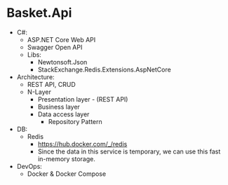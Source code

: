 # Basket.Api

- C#:
  - ASP.NET Core Web API
  - Swagger Open API
  - Libs:
    - Newtonsoft.Json
    - StackExchange.Redis.Extensions.AspNetCore
- Architecture:
  - REST API, CRUD
  - N-Layer
    - Presentation layer - (REST API)
    - Business layer
    - Data access layer
      - Repository Pattern
- DB:
  - Redis
    - https://hub.docker.com/_/redis
    - Since the data in this service is temporary, we can use this fast in-memory storage.
- DevOps:
  - Docker & Docker Compose
